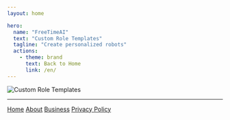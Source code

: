 ```yaml
---
layout: home

hero:
  name: "FreeTimeAI"
  text: "Custom Role Templates"
  tagline: "Create personalized robots"
  actions:
    - theme: brand
      text: Back to Home
      link: /en/
---
```

![Custom Role Templates](https://pic.globalai.us.kg/2024/11/c22249aeaab47076f3e6b92c79b3b9cc.png)

---

<footer>
  <div class="footer-content">
    <nav>
      <a href="/en/">Home</a>
      <a href="/en/about">About</a>
      <a href="/en/business">Business</a>
      <a href="/en/privacy-policy">Privacy Policy</a>
    </nav>
  </div>
</footer> 